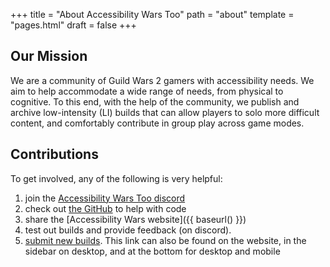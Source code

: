+++
title = "About Accessibility Wars Too"
path = "about"
template = "pages.html"
draft = false
+++

## Our Mission

We are a community of Guild Wars 2 gamers with accessibility needs.  We aim to help accommodate a wide range of needs, from
physical to cognitive. To this end, with the help of the community, we publish and archive low-intensity (LI)
builds that can allow players to solo more difficult content, and comfortably contribute in group play across game modes.

## Contributions

To get involved, any of the following is very helpful:

1. join the [Accessibility Wars Too discord](https://discord.gg/bKt2CdS8k3)
2. check out [the GitHub](https://github.com/accessibilitywars/aw2-builds#contributing) to help with code
3. share the [Accessibility Wars website]({{ baseurl() }})
4. test out builds and provide feedback (on discord).
5. [submit new builds](https://forms.gle/d2cdHbx3P7JyK3GD9). This link can also be found on the website, in the sidebar on desktop, and at the bottom for desktop and mobile
